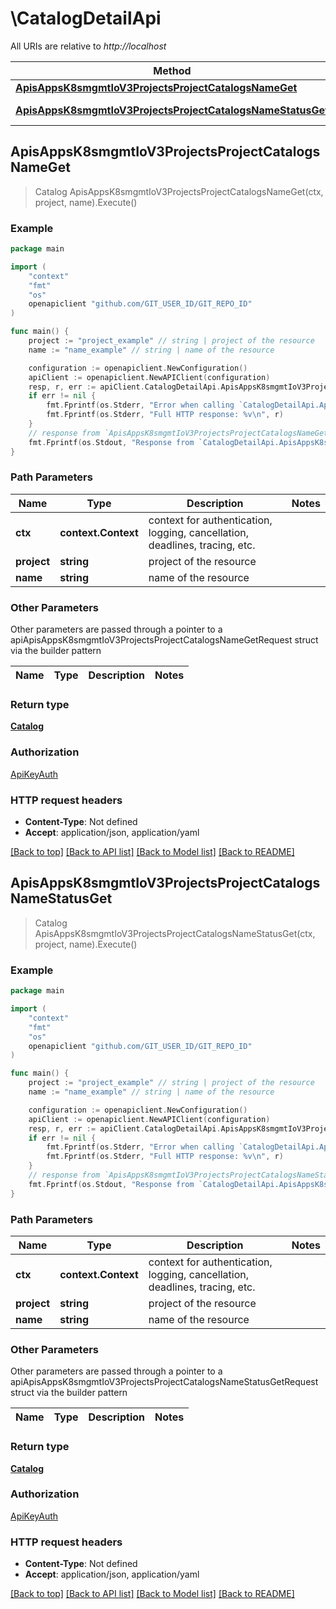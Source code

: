 # \CatalogDetailApi

All URIs are relative to *http://localhost*

Method | HTTP request | Description
------------- | ------------- | -------------
[**ApisAppsK8smgmtIoV3ProjectsProjectCatalogsNameGet**](CatalogDetailApi.md#ApisAppsK8smgmtIoV3ProjectsProjectCatalogsNameGet) | **Get** /apis/apps.k8smgmt.io/v3/projects/{project}/catalogs/{name} | 
[**ApisAppsK8smgmtIoV3ProjectsProjectCatalogsNameStatusGet**](CatalogDetailApi.md#ApisAppsK8smgmtIoV3ProjectsProjectCatalogsNameStatusGet) | **Get** /apis/apps.k8smgmt.io/v3/projects/{project}/catalogs/{name}/status | 



## ApisAppsK8smgmtIoV3ProjectsProjectCatalogsNameGet

> Catalog ApisAppsK8smgmtIoV3ProjectsProjectCatalogsNameGet(ctx, project, name).Execute()





### Example

```go
package main

import (
    "context"
    "fmt"
    "os"
    openapiclient "github.com/GIT_USER_ID/GIT_REPO_ID"
)

func main() {
    project := "project_example" // string | project of the resource
    name := "name_example" // string | name of the resource

    configuration := openapiclient.NewConfiguration()
    apiClient := openapiclient.NewAPIClient(configuration)
    resp, r, err := apiClient.CatalogDetailApi.ApisAppsK8smgmtIoV3ProjectsProjectCatalogsNameGet(context.Background(), project, name).Execute()
    if err != nil {
        fmt.Fprintf(os.Stderr, "Error when calling `CatalogDetailApi.ApisAppsK8smgmtIoV3ProjectsProjectCatalogsNameGet``: %v\n", err)
        fmt.Fprintf(os.Stderr, "Full HTTP response: %v\n", r)
    }
    // response from `ApisAppsK8smgmtIoV3ProjectsProjectCatalogsNameGet`: Catalog
    fmt.Fprintf(os.Stdout, "Response from `CatalogDetailApi.ApisAppsK8smgmtIoV3ProjectsProjectCatalogsNameGet`: %v\n", resp)
}
```

### Path Parameters


Name | Type | Description  | Notes
------------- | ------------- | ------------- | -------------
**ctx** | **context.Context** | context for authentication, logging, cancellation, deadlines, tracing, etc.
**project** | **string** | project of the resource | 
**name** | **string** | name of the resource | 

### Other Parameters

Other parameters are passed through a pointer to a apiApisAppsK8smgmtIoV3ProjectsProjectCatalogsNameGetRequest struct via the builder pattern


Name | Type | Description  | Notes
------------- | ------------- | ------------- | -------------



### Return type

[**Catalog**](Catalog.md)

### Authorization

[ApiKeyAuth](../README.md#ApiKeyAuth)

### HTTP request headers

- **Content-Type**: Not defined
- **Accept**: application/json, application/yaml

[[Back to top]](#) [[Back to API list]](../README.md#documentation-for-api-endpoints)
[[Back to Model list]](../README.md#documentation-for-models)
[[Back to README]](../README.md)


## ApisAppsK8smgmtIoV3ProjectsProjectCatalogsNameStatusGet

> Catalog ApisAppsK8smgmtIoV3ProjectsProjectCatalogsNameStatusGet(ctx, project, name).Execute()





### Example

```go
package main

import (
    "context"
    "fmt"
    "os"
    openapiclient "github.com/GIT_USER_ID/GIT_REPO_ID"
)

func main() {
    project := "project_example" // string | project of the resource
    name := "name_example" // string | name of the resource

    configuration := openapiclient.NewConfiguration()
    apiClient := openapiclient.NewAPIClient(configuration)
    resp, r, err := apiClient.CatalogDetailApi.ApisAppsK8smgmtIoV3ProjectsProjectCatalogsNameStatusGet(context.Background(), project, name).Execute()
    if err != nil {
        fmt.Fprintf(os.Stderr, "Error when calling `CatalogDetailApi.ApisAppsK8smgmtIoV3ProjectsProjectCatalogsNameStatusGet``: %v\n", err)
        fmt.Fprintf(os.Stderr, "Full HTTP response: %v\n", r)
    }
    // response from `ApisAppsK8smgmtIoV3ProjectsProjectCatalogsNameStatusGet`: Catalog
    fmt.Fprintf(os.Stdout, "Response from `CatalogDetailApi.ApisAppsK8smgmtIoV3ProjectsProjectCatalogsNameStatusGet`: %v\n", resp)
}
```

### Path Parameters


Name | Type | Description  | Notes
------------- | ------------- | ------------- | -------------
**ctx** | **context.Context** | context for authentication, logging, cancellation, deadlines, tracing, etc.
**project** | **string** | project of the resource | 
**name** | **string** | name of the resource | 

### Other Parameters

Other parameters are passed through a pointer to a apiApisAppsK8smgmtIoV3ProjectsProjectCatalogsNameStatusGetRequest struct via the builder pattern


Name | Type | Description  | Notes
------------- | ------------- | ------------- | -------------



### Return type

[**Catalog**](Catalog.md)

### Authorization

[ApiKeyAuth](../README.md#ApiKeyAuth)

### HTTP request headers

- **Content-Type**: Not defined
- **Accept**: application/json, application/yaml

[[Back to top]](#) [[Back to API list]](../README.md#documentation-for-api-endpoints)
[[Back to Model list]](../README.md#documentation-for-models)
[[Back to README]](../README.md)

